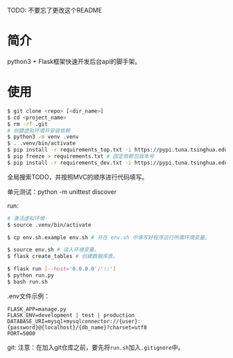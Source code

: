 TODO: 不要忘了更改这个README
# 简介
python3 + Flask框架快速开发后台api的脚手架。


# 使用
```bash
$ git clone <repo> [<dir_name>]
$ cd <project_name>
$ rm -rf .git
# 创建虚拟环境并安装依赖
$ python3 -m venv .venv
$ . .venv/bin/activate
$ pip install -r requirements_top.txt -i https://pypi.tuna.tsinghua.edu.cn/simple # 使用清华大学镜像源
$ pip freeze > requirements.txt # 固定依赖包版本号
$ pip install -r requirements_dev.txt -i https://pypi.tuna.tsinghua.edu.cn/simple # 使用清华大学镜像源
```

全局搜索TODO，并按照MVC的顺序进行代码填写。

单元测试：python -m unittest discover

run:
```bash
# 激活虚拟环境
$ source .venv/bin/activate

$ cp env.sh.example env.sh # 并在 env.sh 中填写好程序运行所需环境变量。

$ source env.sh # 读入环境变量。
$ flask create_tables # 创建数据库表。

$ flask run [--host='0.0.0.0'/'::']
$ python run.py
$ bash run.sh
```

.env文件示例：
```
FLASK_APP=manage.py
FLASK_ENV=development | test | production
DATABASE_URI=mysql+mysqlconnector://{user}:{password}@{localhost}/{db_name}?charset=utf8
PORT=5000
```

git: 注意：在加入git仓库之前，要先将`run.sh`加入`.gitignore`中。
